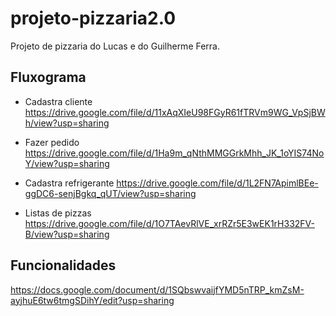 # projeto-pizzaria2.0

Projeto de pizzaria do Lucas e do Guilherme Ferra.

## Fluxograma

* Cadastra cliente
https://drive.google.com/file/d/11xAqXIeU98FGyR61fTRVm9WG_VpSjBWh/view?usp=sharing

* Fazer pedido
https://drive.google.com/file/d/1Ha9m_qNthMMGGrkMhh_JK_1oYIS74NoY/view?usp=sharing




* Cadastra refrigerante
https://drive.google.com/file/d/1L2FN7ApimlBEe-ggDC6-senjBgkq_qUT/view?usp=sharing

* Listas de pizzas
https://drive.google.com/file/d/1O7TAevRlVE_xrRZr5E3wEK1rH332FV-B/view?usp=sharing

## Funcionalidades
https://docs.google.com/document/d/1SQbswvaijfYMD5nTRP_kmZsM-ayjhuE6tw6tmgSDihY/edit?usp=sharing
